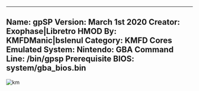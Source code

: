 -----------------------
Name: gpSP
Version: March 1st 2020
Creator: Exophase|Libretro
HMOD By: KMFDManic|bslenul
Category: KMFD Cores
Emulated System: Nintendo: GBA
Command Line: /bin/gpsp
Prerequisite BIOS: system/gba_bios.bin
-----------------------
![km](https://i.imgur.com/KOWRX1y.png)
